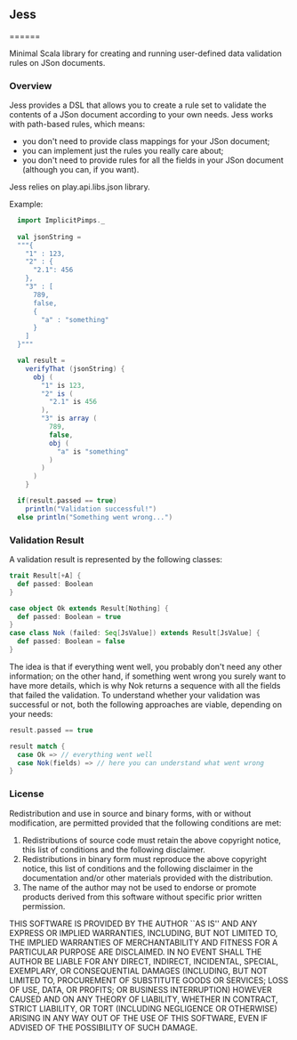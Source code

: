 ## Jess
======

Minimal Scala library for creating and running user-defined data validation rules on JSon documents.

### Overview

Jess provides a DSL that allows you to create a rule set to validate the contents of a JSon document according to your own needs.
Jess works with path-based rules, which means: 
* you don't need to provide class mappings for your JSon document;
* you can implement just the rules you really care about;
* you don't need to provide rules for all the fields in your JSon document (although you can, if you want).

Jess relies on play.api.libs.json library.

Example:
```scala
  import ImplicitPimps._
  
  val jsonString = 
  """{ 
    "1" : 123, 
    "2" : { 
      "2.1": 456 
    },
    "3" : [
      789,
      false,
      {
        "a" : "something"
      }
    ]
  }"""

  val result =
    verifyThat (jsonString) { 
      obj ( 
        "1" is 123,
        "2" is (
          "2.1" is 456
        ),
        "3" is array (
          789,
          false,
          obj (
            "a" is "something"
          )
        )
      )
    }

  if(result.passed == true)
    println("Validation successful!")
  else println("Something went wrong...")
```

### Validation Result

A validation result is represented by the following classes:
```scala
trait Result[+A] {
  def passed: Boolean
}

case object Ok extends Result[Nothing] {
  def passed: Boolean = true
}
case class Nok (failed: Seq[JsValue]) extends Result[JsValue] {
  def passed: Boolean = false
}
```

The idea is that if everything went well, you probably don't need any other information; on the other hand, if something went wrong you surely want to have more details, which is why Nok returns a sequence with all the fields that failed the validation. To understand whether your validation was successful or not, both the following approaches are viable, depending on your needs:

```scala
result.passed == true
```

```scala
result match {
  case Ok => // everything went well
  case Nok(fields) => // here you can understand what went wrong
}
```

### License

Redistribution and use in source and binary forms, with or without
modification, are permitted provided that the following conditions
are met:
1. Redistributions of source code must retain the above copyright
   notice, this list of conditions and the following disclaimer.
2. Redistributions in binary form must reproduce the above copyright
   notice, this list of conditions and the following disclaimer in the
   documentation and/or other materials provided with the distribution.
3. The name of the author may not be used to endorse or promote products
   derived from this software without specific prior written permission.

THIS SOFTWARE IS PROVIDED BY THE AUTHOR ``AS IS'' AND ANY EXPRESS OR
IMPLIED WARRANTIES, INCLUDING, BUT NOT LIMITED TO, THE IMPLIED WARRANTIES
OF MERCHANTABILITY AND FITNESS FOR A PARTICULAR PURPOSE ARE DISCLAIMED.
IN NO EVENT SHALL THE AUTHOR BE LIABLE FOR ANY DIRECT, INDIRECT,
INCIDENTAL, SPECIAL, EXEMPLARY, OR CONSEQUENTIAL DAMAGES (INCLUDING, BUT
NOT LIMITED TO, PROCUREMENT OF SUBSTITUTE GOODS OR SERVICES; LOSS OF USE,
DATA, OR PROFITS; OR BUSINESS INTERRUPTION) HOWEVER CAUSED AND ON ANY
THEORY OF LIABILITY, WHETHER IN CONTRACT, STRICT LIABILITY, OR TORT
(INCLUDING NEGLIGENCE OR OTHERWISE) ARISING IN ANY WAY OUT OF THE USE OF
THIS SOFTWARE, EVEN IF ADVISED OF THE POSSIBILITY OF SUCH DAMAGE.
